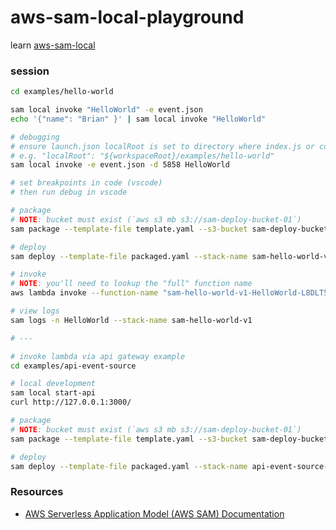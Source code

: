 # aws-sam-local-playground

learn [aws-sam-local](https://github.com/awslabs/aws-sam-local)

### session
```sh
cd examples/hello-world

sam local invoke "HelloWorld" -e event.json
echo '{"name": "Brian" }' | sam local invoke "HelloWorld"

# debugging
# ensure launch.json localRoot is set to directory where index.js or code exists
# e.g. "localRoot": "${workspaceRoot}/examples/hello-world"
sam local invoke -e event.json -d 5858 HelloWorld

# set breakpoints in code (vscode)
# then run debug in vscode

# package
# NOTE: bucket must exist (`aws s3 mb s3://sam-deploy-bucket-01`)
sam package --template-file template.yaml --s3-bucket sam-deploy-bucket-01 --output-template-file packaged.yaml

# deploy
sam deploy --template-file packaged.yaml --stack-name sam-hello-world-v0 --capabilities CAPABILITY_IAM

# invoke
# NOTE: you'll need to lookup the "full" function name
aws lambda invoke --function-name "sam-hello-world-v1-HelloWorld-L8DLT50DZNIJ" --payload '{"name": "brian"}' output.log; cat output.log

# view logs
sam logs -n HelloWorld --stack-name sam-hello-world-v1

# ---

# invoke lambda via api gateway example
cd examples/api-event-source

# local development
sam local start-api
curl http://127.0.0.1:3000/

# package
# NOTE: bucket must exist (`aws s3 mb s3://sam-deploy-bucket-01`)
sam package --template-file template.yaml --s3-bucket sam-deploy-bucket-01 --output-template-file packaged.yaml

# deploy
sam deploy --template-file packaged.yaml --stack-name api-event-source-v1 --capabilities CAPABILITY_IAM
```

### Resources

* [AWS Serverless Application Model (AWS SAM) Documentation](https://docs.aws.amazon.com/serverless-application-model/index.html)